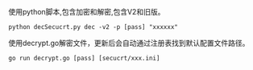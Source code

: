 使用python脚本,包含加密和解密,包含V2和旧版。
```shell
python decSecucrt.py dec -v2 -p [pass] "xxxxxx"
```

使用decrypt.go解密文件，更新后会自动通过注册表找到默认配置文件路径。
```shell
go run decrypt.go [pass] [secucrt/xxx.ini]
```
